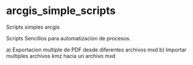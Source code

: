 # arcgis_simple_scripts
Scripts simples arcgis

Scripts Sencillos para automatizacion de procesos.

a) Exportacion multiple de PDF desde diferentes archivos mxd
b) Importar multiples archivos kmz hacia un archivo mxd 
